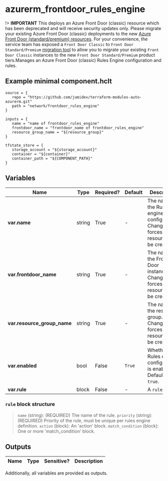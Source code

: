 # azurerm_frontdoor_rules_engine

!> **IMPORTANT** This deploys an Azure Front Door (classic) resource which has been deprecated and will receive security updates only. Please migrate your existing Azure Front Door (classic) deployments to the new [Azure Front Door (standard/premium) resources](https://registry.terraform.io/providers/hashicorp/azurerm/latest/docs/resources/cdn_frontdoor_custom_domain). For your convenience, the service team has exposed a `Front Door Classic` to `Front Door Standard/Premium` [migration tool](https://learn.microsoft.com/azure/frontdoor/tier-migration) to allow you to migrate your existing `Front Door Classic` instances to the new `Front Door Standard/Premium` product tiers.Manages an Azure Front Door (classic) Rules Engine configuration and rules.

## Example minimal component.hclt

```hcl
source = {
   repo = "https://github.com/jumidev/terraform-modules-auto-azurerm.git" 
   path = "network/frontdoor_rules_engine" 
}

inputs = {
   name = "name of frontdoor_rules_engine" 
   frontdoor_name = "frontdoor_name of frontdoor_rules_engine" 
   resource_group_name = "${resource_group}" 
}

tfstate_store = {
   storage_account = "${storage_account}" 
   container = "${container}" 
   container_path = "${COMPONENT_PATH}" 
}

```

## Variables

| Name | Type | Required? |  Default  |  Description |
| ---- | ---- | --------- |  ----------- | ----------- |
| **var.name** | string | True | -  |  The name of the Rules engine configuration. Changing this forces a new resource to be created. | 
| **var.frontdoor_name** | string | True | -  |  The name of the Front Door instance. Changing this forces a new resource to be created. | 
| **var.resource_group_name** | string | True | -  |  The name of the resource group. Changing this forces a new resource to be created. | 
| **var.enabled** | bool | False | `True`  |  Whether this Rules engine configuration is enabled? Defaults to `true`. | 
| **var.rule** | block | False | -  |  A `rule` block. | 

### `rule` block structure

> `name` (string): (REQUIRED) The name of the rule.
> `priority` (string): (REQUIRED) Priority of the rule, must be unique per rules engine definition.
> `action` (block): An 'action' block.
> `match_condition` (block): One or more 'match_condition' block.



## Outputs

| Name | Type | Sensitive? | Description |
| ---- | ---- | --------- | --------- |

Additionally, all variables are provided as outputs.

